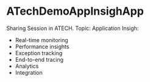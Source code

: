 # ATechDemoAppInsighApp
Sharing Session in ATECH.
Topic: Application Insigh:
 - Real-time monitoring
 - Performance insights
 - Exception tracking
 - End-to-end tracing
 - Analytics
 - Integration
